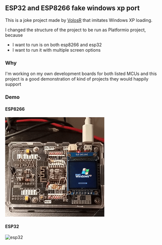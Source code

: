 ## ESP32 and ESP8266 fake windows xp port

This is a joke project made by [VolosR](https://github.com/VolosR/fAKEWINESP) that imitates Windows XP loading.

I changed the structure of the project to be run as Platformio project, because
- I want to run is on both esp8266 and esp32
- I want to run it with multiple screen options
 
### Why

I'm working on my own development boards for both listed MCUs and this project is a good demonstration of kind of projects they would happily support

### Demo

#### ESP8266

![esp8266](/doc/demo/VID_20211220_193314.gif)

#### ESP32

![esp32](/doc/demo/VID_20211220_193417.gif)
